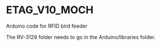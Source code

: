 # ETAG_V10_MOCH
Arduino code for RFID bird feeder

The RV-3129 folder needs to go in the Arduino/libraries folder.
